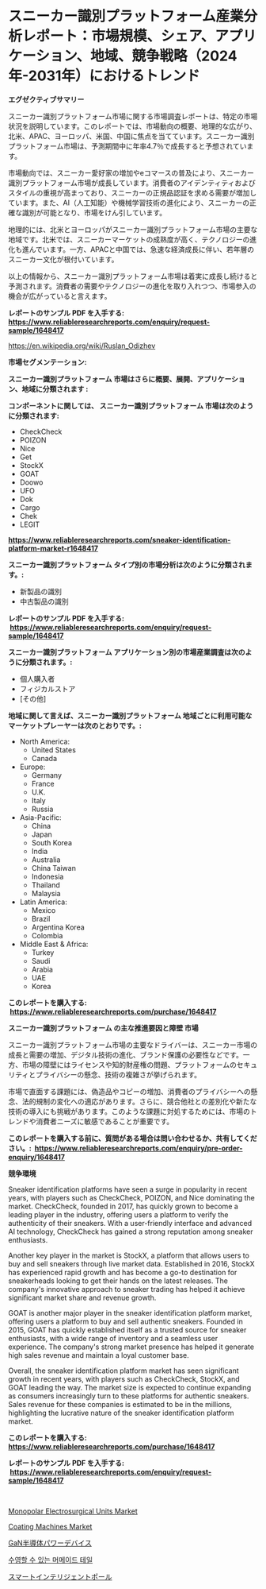 <p><h1>スニーカー識別プラットフォーム産業分析レポート：市場規模、シェア、アプリケーション、地域、競争戦略（2024年-2031年）におけるトレンド</h1></p><p><strong>エグゼクティブサマリー</strong></p>
<p><p>スニーカー識別プラットフォーム市場に関する市場調査レポートは、特定の市場状況を説明しています。このレポートでは、市場動向の概要、地理的な広がり、北米、APAC、ヨーロッパ、米国、中国に焦点を当てています。スニーカー識別プラットフォーム市場は、予測期間中に年率4.7％で成長すると予想されています。</p><p>市場動向では、スニーカー愛好家の増加やeコマースの普及により、スニーカー識別プラットフォーム市場が成長しています。消費者のアイデンティティおよびスタイルの重視が高まっており、スニーカーの正規品認証を求める需要が増加しています。また、AI（人工知能）や機械学習技術の進化により、スニーカーの正確な識別が可能となり、市場をけん引しています。</p><p>地理的には、北米とヨーロッパがスニーカー識別プラットフォーム市場の主要な地域です。北米では、スニーカーマーケットの成熟度が高く、テクノロジーの進化も進んでいます。一方、APACと中国では、急速な経済成長に伴い、若年層のスニーカー文化が根付いています。</p><p>以上の情報から、スニーカー識別プラットフォーム市場は着実に成長し続けると予測されます。消費者の需要やテクノロジーの進化を取り入れつつ、市場参入の機会が広がっていると言えます。</p></p>
<p><strong>レポートのサンプル PDF を入手する: <a href="https://www.reliableresearchreports.com/enquiry/request-sample/1648417">https://www.reliableresearchreports.com/enquiry/request-sample/1648417</a></strong></p>
<p><a href="https://en.wikipedia.org/wiki/Ruslan_Odizhev">https://en.wikipedia.org/wiki/Ruslan_Odizhev</a></p>
<p><strong>市場セグメンテーション:</strong></p>
<p><strong> スニーカー識別プラットフォーム 市場はさらに概要、展開、アプリケーション、地域に分類されます :</strong></p>
<p><strong>コンポーネントに関しては、 スニーカー識別プラットフォーム 市場は次のように分類されます: &nbsp;</strong></p>
<p><ul><li>CheckCheck</li><li>POIZON</li><li>Nice</li><li>Get</li><li>StockX</li><li>GOAT</li><li>Doowo</li><li>UFO</li><li>Dok</li><li>Cargo</li><li>Chek</li><li>LEGIT</li></ul></p>
<p><strong><a href="https://www.reliableresearchreports.com/sneaker-identification-platform-market-r1648417">https://www.reliableresearchreports.com/sneaker-identification-platform-market-r1648417</a></strong></p>
<p><strong> スニーカー識別プラットフォーム タイプ別の市場分析は次のように分類されます。:</strong></p>
<p><ul><li>新製品の識別</li><li>中古製品の識別</li></ul></p>
<p><strong>レポートのサンプル PDF を入手する: &nbsp;<a href="https://www.reliableresearchreports.com/enquiry/request-sample/1648417">https://www.reliableresearchreports.com/enquiry/request-sample/1648417</a></strong></p>
<p><strong> スニーカー識別プラットフォーム アプリケーション別の市場産業調査は次のように分類されます。:</strong></p>
<p><ul><li>個人購入者</li><li>フィジカルストア</li><li>[その他]</li></ul></p>
<p><strong>地域に関して言えば、スニーカー識別プラットフォーム 地域ごとに利用可能なマーケットプレーヤーは次のとおりです。:</strong></p>
<p><ul>
    <li>
        North America:
        <ul>
            <li>United States</li>
            <li>Canada</li>
        </ul>
    </li>
    <li>
        Europe:
        <ul>
            <li>Germany</li>
            <li>France</li>
            <li>U.K.</li>
            <li>Italy</li>
            <li>Russia</li>
        </ul>
    </li>
    <li>
        Asia-Pacific:
        <ul>
            <li>China</li>
            <li>Japan</li>
            <li>South Korea</li>
            <li>India</li>
            <li>Australia</li>
            <li>China Taiwan</li>
            <li>Indonesia</li>
            <li>Thailand</li>
            <li>Malaysia</li>
        </ul>
    </li>
    <li>
        Latin America:
        <ul>
            <li>Mexico</li>
            <li>Brazil</li>
            <li>Argentina Korea</li>
            <li>Colombia</li>
        </ul>
    </li>
    <li>
        Middle East & Africa:
        <ul>
            <li>Turkey</li>
            <li>Saudi</li>
            <li>Arabia</li>
            <li>UAE</li>
            <li>Korea</li>
        </ul>
    </li>
    </ul></p>
<p><strong>このレポートを購入する: &nbsp;<a href="https://www.reliableresearchreports.com/purchase/1648417">https://www.reliableresearchreports.com/purchase/1648417</a></strong></p>
<p><strong>スニーカー識別プラットフォーム の主な推進要因と障壁 市場</strong></p>
<p><p>スニーカー識別プラットフォーム市場の主要なドライバーは、スニーカー市場の成長と需要の増加、デジタル技術の進化、ブランド保護の必要性などです。一方、市場の障壁にはライセンスや知的財産権の問題、プラットフォームのセキュリティとプライバシーの懸念、技術の複雑さが挙げられます。</p><p>市場で直面する課題には、偽造品やコピーの増加、消費者のプライバシーへの懸念、法的規制の変化への適応があります。さらに、競合他社との差別化や新たな技術の導入にも挑戦があります。このような課題に対処するためには、市場のトレンドや消費者ニーズに敏感であることが重要です。</p></p>
<p><strong>このレポートを購入する前に、質問がある場合は問い合わせるか、共有してください。:&nbsp; <a href="https://www.reliableresearchreports.com/enquiry/pre-order-enquiry/1648417">https://www.reliableresearchreports.com/enquiry/pre-order-enquiry/1648417</a></strong></p>
<p><strong>競争環境</strong></p>
<p><p>Sneaker identification platforms have seen a surge in popularity in recent years, with players such as CheckCheck, POIZON, and Nice dominating the market. CheckCheck, founded in 2017, has quickly grown to become a leading player in the industry, offering users a platform to verify the authenticity of their sneakers. With a user-friendly interface and advanced AI technology, CheckCheck has gained a strong reputation among sneaker enthusiasts.</p><p>Another key player in the market is StockX, a platform that allows users to buy and sell sneakers through live market data. Established in 2016, StockX has experienced rapid growth and has become a go-to destination for sneakerheads looking to get their hands on the latest releases. The company's innovative approach to sneaker trading has helped it achieve significant market share and revenue growth.</p><p>GOAT is another major player in the sneaker identification platform market, offering users a platform to buy and sell authentic sneakers. Founded in 2015, GOAT has quickly established itself as a trusted source for sneaker enthusiasts, with a wide range of inventory and a seamless user experience. The company's strong market presence has helped it generate high sales revenue and maintain a loyal customer base.</p><p>Overall, the sneaker identification platform market has seen significant growth in recent years, with players such as CheckCheck, StockX, and GOAT leading the way. The market size is expected to continue expanding as consumers increasingly turn to these platforms for authentic sneakers. Sales revenue for these companies is estimated to be in the millions, highlighting the lucrative nature of the sneaker identification platform market.</p></p>
<p><strong>このレポートを購入する: &nbsp; <a href="https://www.reliableresearchreports.com/purchase/1648417">https://www.reliableresearchreports.com/purchase/1648417</a></strong></p>
<p><strong>レポートのサンプル PDF を入手する: &nbsp;<a href="https://www.reliableresearchreports.com/enquiry/request-sample/1648417">https://www.reliableresearchreports.com/enquiry/request-sample/1648417</a></strong><strong></strong></p>
<p>&nbsp;</p>
<p><p><a href="https://www.linkedin.com/pulse/future-trends-global-monopolar-electrosurgical-units-market-insights-nok8f">Monopolar Electrosurgical Units Market</a></p><p><a href="https://issuu.com/reportprime-2/docs/coating-machines-market-size-2030.pptx">Coating Machines Market</a></p><p><a href="https://github.com/MosesSpinka1914/Market-Research-Report-List-2/blob/main/4450602157247.md">GaN半導体パワーデバイス</a></p><p><a href="https://github.com/FelipeGrrady654556/Market-Research-Report-List-2/blob/main/7855102168556.md">수영할 수 있는 머메이드 테일</a></p><p><a href="https://github.com/RudyBoyer2017/Market-Research-Report-List-2/blob/main/5009431157248.md">スマートインテリジェントポール</a></p></p>